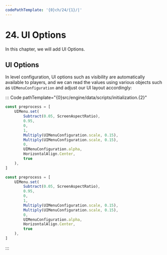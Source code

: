 ```yaml
---
codePathTemplate: '{0}ch/24/{1}/|'
---
```


# 24. UI Options

In this chapter, we will add UI Options.

## UI Options

In level configuration, UI options such as visibility are automatically available to players, and we can read the values using various objects such as `UIMenuConfiguration` and adjust our UI layout accordingly:

::: Code pathTemplate="{0}src/engine/data/scripts/initialization.{2}"

```ts
const preprocess = [
    UIMenu.set(
        Subtract(0.05, ScreenAspectRatio),
        0.95,
        0,
        1,
        Multiply(UIMenuConfiguration.scale, 0.15),
        Multiply(UIMenuConfiguration.scale, 0.15),
        0,
        UIMenuConfiguration.alpha,
        HorizontalAlign.Center,
        true
    ),
]
```

```js
const preprocess = [
    UIMenu.set(
        Subtract(0.05, ScreenAspectRatio),
        0.95,
        0,
        1,
        Multiply(UIMenuConfiguration.scale, 0.15),
        Multiply(UIMenuConfiguration.scale, 0.15),
        0,
        UIMenuConfiguration.alpha,
        HorizontalAlign.Center,
        true
    ),
]
```

:::
